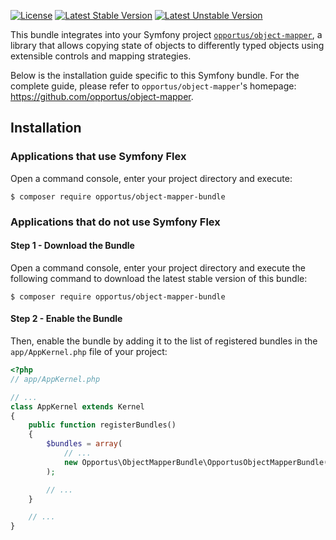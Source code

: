 [![License](https://poser.pugx.org/opportus/object-mapper-bundle/license)](https://packagist.org/packages/opportus/object-mapper-bundle)
[![Latest Stable Version](https://poser.pugx.org/opportus/object-mapper-bundle/v/stable)](https://packagist.org/packages/opportus/object-mapper-bundle)
[![Latest Unstable Version](https://poser.pugx.org/opportus/object-mapper-bundle/v/unstable)](https://packagist.org/packages/opportus/object-mapper-bundle)

This bundle integrates into your Symfony project [`opportus/object-mapper`](https://github.com/opportus/object-mapper), a library that allows copying state of objects to differently typed objects using extensible controls and mapping strategies.

Below is the installation guide specific to this Symfony bundle. For the complete guide, please refer to `opportus/object-mapper`'s homepage: https://github.com/opportus/object-mapper.

## Installation

### Applications that use Symfony Flex

Open a command console, enter your project directory and execute:

```console
$ composer require opportus/object-mapper-bundle
```

### Applications that do not use Symfony Flex

#### Step 1 - Download the Bundle

Open a command console, enter your project directory and execute the following command to download the latest stable version of this bundle:

```console
$ composer require opportus/object-mapper-bundle
```

#### Step 2 - Enable the Bundle

Then, enable the bundle by adding it to the list of registered bundles in the `app/AppKernel.php` file of your project:

```php
<?php
// app/AppKernel.php

// ...
class AppKernel extends Kernel
{
    public function registerBundles()
    {
        $bundles = array(
            // ...
            new Opportus\ObjectMapperBundle\OpportusObjectMapperBundle(),
        );

        // ...
    }

    // ...
}
```
